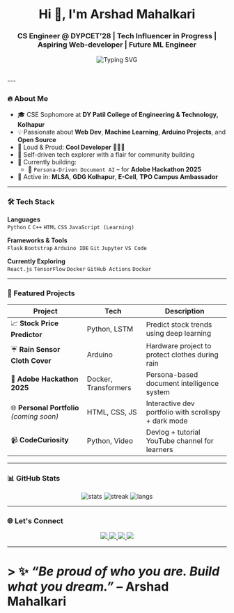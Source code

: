 <h1 align="center">Hi 👋, I'm Arshad Mahalkari</h1>
<h3 align="center">CS Engineer @ DYPCET’28 | Tech Influencer in Progress | Aspiring Web-developer | Future ML Engineer</h3>

<p align="center">
  <img src="https://readme-typing-svg.demolab.com?font=JetBrains+Mono&duration=3000&pause=800&color=7F7FFF&center=true&vCenter=true&width=450&lines=Curious+Mind+%E2%9C%94;Creative+Soul+%E2%9C%94;Community+Driven+%E2%9C%94;Coding+Everyday+%F0%9F%92%BB" alt="Typing SVG" />
</p>

<br>
---

### 🔥 About Me

- 🎓 CSE Sophomore at **DY Patil College of Engineering & Technology, Kolhapur**
- 💡 Passionate about **Web Dev**, **Machine Learning**, **Arduino Projects**, and **Open Source**
- 🌈 Loud & Proud: **Cool Developer** 🏳️‍🌈😎
- 🧠 Self-driven tech explorer with a flair for community building
- 🎯 Currently building:
  - 🤖 `Persona-Driven Document AI` – for **Adobe Hackathon 2025**
- 🤝 Active in: **MLSA**, **GDG Kolhapur**, **E-Cell**, **TPO Campus Ambassador**

---

### 🛠️ Tech Stack

**Languages**  
`Python` `C` `C++` `HTML` `CSS` `JavaScript (Learning)`

**Frameworks & Tools**  
`Flask` `Bootstrap` `Arduino IDE` `Git` `Jupyter` `VS Code`

**Currently Exploring**  
`React.js` `TensorFlow` `Docker` `GitHub Actions` `Docker`

---

### 🚀 Featured Projects

| Project | Tech | Description |
|--------|------|-------------|
| 📈 **Stock Price Predictor** | Python, LSTM | Predict stock trends using deep learning |
| ☔ **Rain Sensor Cloth Cover** | Arduino | Hardware project to protect clothes during rain |
| 🧠 **Adobe Hackathon 2025** | Docker, Transformers | Persona-based document intelligence system |
| 🌐 **Personal Portfolio** *(coming soon)* | HTML, CSS, JS | Interactive dev portfolio with scrollspy + dark mode |
| 📹 **CodeCuriosity** | Python, Video | Devlog + tutorial YouTube channel for learners |

---

### 📊 GitHub Stats

<p align="center">
  <img src="https://github-readme-stats.vercel.app/api?username=ArshadMahalkari&show_icons=true&theme=radical" alt="stats" />
  <img src="https://streak-stats.demolab.com?user=ArshadMahalkari&theme=radical" alt="streak" />
  <img src="https://github-readme-stats.vercel.app/api/top-langs/?username=ArshadMahalkari&layout=compact&theme=radical" alt="langs" />
</p>

---

### 🌐 Let's Connect

<p align="center">
  <a href="https://www.linkedin.com/in/arshad-mahalkari/">
    <img src="https://img.shields.io/badge/-LinkedIn-0A66C2?style=for-the-badge&logo=linkedin&logoColor=white" />
  </a>
  <a href="https://github.com/ArshadMahalkari">
    <img src="https://img.shields.io/badge/-GitHub-181717?style=for-the-badge&logo=github&logoColor=white" />
  </a>
  <a href="https://instagram.com/arshad_mahalkari">
    <img src="https://img.shields.io/badge/-Instagram-E4405F?style=for-the-badge&logo=instagram&logoColor=white" />
  </a>
  <a href="mailto:arshadmahalkari@gmail.com">
    <img src="https://img.shields.io/badge/-Email-D14836?style=for-the-badge&logo=gmail&logoColor=white" />
  </a>
</p>

---

# > ✨ *“Be proud of who you are. Build what you dream.”* – **Arshad Mahalkari**
